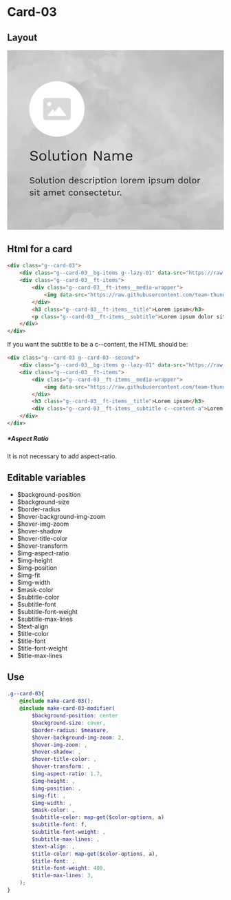 # Card-03

## Layout

![alt text][card-03]

[card-03]: /src/img/global-components/card/card-03.jpg

## Html for a card

```html
<div class="g--card-03">
    <div class="g--card-03__bg-items g--lazy-01" data-src="https://raw.githubusercontent.com/team-thunderfoot/ui/main/src/img/global-components/bg-placeholder.jpg"></div>
    <div class="g--card-03__ft-items">
        <div class="g--card-03__ft-items__media-wrapper">
            <img data-src="https://raw.githubusercontent.com/team-thunderfoot/ui/main/src/img/global-components/rounded-img-placeholder.png" src="/src/img/global-components/placeholder.jpg" alt="alt text" class="g--card-03__ft-items__media-wrapper__media g--lazy-01">
        </div>
        <h3 class="g--card-03__ft-items__title">Lorem ipsum</h3>
        <p class="g--card-03__ft-items__subtitle">Lorem ipsum dolor sit amet, consectetur adipiscing elit.</p>
    </div>
</div>
```

If you want the subtitle to be a c--content, the HTML should be:
```html
<div class="g--card-03 g--card-03--second">
    <div class="g--card-03__bg-items g--lazy-01" data-src="https://raw.githubusercontent.com/team-thunderfoot/ui/main/src/img/global-components/bg-placeholder.jpg"></div>
    <div class="g--card-03__ft-items">
        <div class="g--card-03__ft-items__media-wrapper">
            <img data-src="https://raw.githubusercontent.com/team-thunderfoot/ui/main/src/img/global-components/rounded-img-placeholder.png" src="/src/img/global-components/placeholder.jpg" alt="alt text" class="g--card-03__ft-items__media-wrapper__media g--lazy-01">
        </div>
        <h3 class="g--card-03__ft-items__title">Lorem ipsum</h3>
        <div class="g--card-03__ft-items__subtitle c--content-a">Lorem ipsum dolor sit amet, consectetur adipiscing elit.</div>
    </div>
</div>
```

##### \*Aspect Ratio

It is not necessary to add aspect-ratio.

## Editable variables

- $background-position
- $background-size
- $border-radius
- $hover-background-img-zoom
- $hover-img-zoom
- $hover-shadow
- $hover-title-color
- $hover-transform
- $img-aspect-ratio
- $img-height
- $img-position
- $img-fit
- $img-width
- $mask-color
- $subtitle-color
- $subtitle-font
- $subtitle-font-weight
- $subtitle-max-lines
- $text-align
- $title-color
- $title-font
- $title-font-weight
- $title-max-lines

## Use

```scss
.g--card-03{
    @include make-card-03();
    @include make-card-03-modifier(
        $background-position: center
        $background-size: cover,
        $border-radius: $measure,
        $hover-background-img-zoom: 2,
        $hover-img-zoom: ,
        $hover-shadow: ,
        $hover-title-color: ,
        $hover-transform: ,
        $img-aspect-ratio: 1.7,
        $img-height: ,
        $img-position: ,
        $img-fit: ,
        $img-width: ,
        $mask-color: ,
        $subtitle-color: map-get($color-options, a)
        $subtitle-font: f,
        $subtitle-font-weight: ,
        $subtitle-max-lines: ,
        $text-align: ,
        $title-color: map-get($color-options, a),
        $title-font: ,
        $title-font-weight: 400,
        $title-max-lines: 3,
    );
}
```